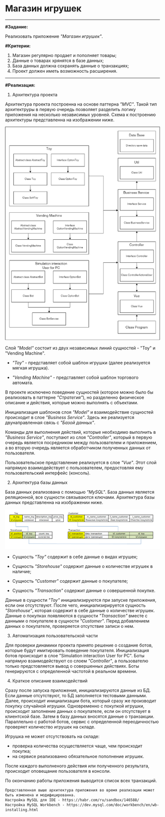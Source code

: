 # Магазин игрушек
___

__#Задание:__

Реализовать приложение _"Магазин игрушек"_. 

__#Критерии:__

1) Магазин регулярно продает и пополняет товары;
2) Данные о товарах хрянятся в базе данных;
3) База данных должна сохранять данные о транзакциях;
4) Проект должен иметь возможность расширения.

___

__#Реализация:__

1) Архитектура проекта

Архитектура проекта построенна на основе паттерна _"MVC"_. 
Такой тип архитектруры в первую очередь позволяет разделить логику приложения 
на несколько независимых уровней. Схема к построению архитектуры представленна 
на изображении ниже.

![Архитектура проекта](image/idea.jpg)

Слой _"Model"_ состоит из двух независимых линий сущностей - "Toy" и "Vending Machine".

* _"Toy"_ - представляет собой шаблон игрушки (далее реализуется мягкая игрушка).

* _"Vending Machine"_ - представляет собой шаблон торгового автомата.

В проекте исключено поведение сущностей (которое можно было бы реализовать в паттерне _"Стратегия"_),
но разделенно физическое описание и действия, которые можно выполнять с объектами.

Инициализация шаблонов слоя _"Model"_ и взаимодействие сущностей происходит в слое _"Business Service"_. 
Здесь же реализуется двунаправленная связь с _"Базой данных"_.

Команды для выполнения действий, которые необходимо выполнить в _"Business Service"_, 
поступают из слоя _"Controller"_, который в первую очередь является посредником между пользователем
и приложением, а во вторую очередь является обработчиком полученных данных от пользователя.

Пользовательское представление реализуется в слое _"Vue"_. Этот слой напрямую взаимодействует с 
пользователем, предостовляя ему пользовательский интерфейс (консоль).


2) Архитектура базы данных

База данных реализована с помощью _"MySQL"_. База данных является реляционной, все сущности связываются ключами.
Архитектура базы данных представленна на изображении ниже.

![Архитектура БД](image/DB.png)

* Сущность _"Toy"_ содержит в себе данные о видах игрушек; 

* Сущность _"Storehouse"_ содержит данные о количестве игрушек в наличие;

* Сущность _"Customer"_ содержит данные о покупателе;

* Сущность _"Transaction"_ содержит данные о совершенной покупке.

Данные в сущности _"Toy"_ инициализируются при запуске приложения, если они отсутствуют.
После чего, инициализирируется сущность _"Storehouse"_, которая содержит в себе данные о количестве игрушек.
Данные о покупках появляются в сущности _"Transaction"_ вместе с данными о покупателе в сущности _"Customer"_.
Перед добавлением данных о покупателе, проверяется отсутствие записи о нем.

3) Автоматизация пользовательской части

Для проверки динамики проекта принято решение о создание ботов, которые будут имитировать поведение
покупателя. Инициализация ботов происходит в слое "Simulation interaction User for PC". 
Боты напрямую взаимодействуют со слоем _"Controller"_, а пользователю только предстовляется вывод о
совершенных действиях. Боты генерируются с определенной частотой в реальном времени.

4) Краткое описание взаимодействий

Сразу после запуска приложения, инициализируются данные из БД. Если данные отсутствуют, то БД заполняется 
тестовыми данными.
Далее, происходит инициализации бота, который сразу же производит покупку случайной игрушки. 
Одновременно с покупкой игрушки, происходит заполнение данных о покупателе, если он отсутствует в клиентской базе.
Затем в базу данных вносятся данные о транзакции.
Параллельно с работой ботов, сервис с определенной переодичностью проверяет количество игрушек на складе.

Игрушка не может отсутствовать на складе: 
* проверка количества осуществляется чаще, чем происходит покупка;
* на сервисе реализованно обязательное пополнение игрушек.

После каждого выполненого действия или полученного результата, происходит оповещание пользователя в консоли.

По окончанию работы приложения выводится список всех транзакций.

    Представленная выше архитектура приложения во время реализации может быть изменена и модифицированна.
    Настройка MySQL для IDE - https://habr.com/ru/sandbox/146588/
    Настройка MySQL Workbench - https://dev.mysql.com/doc/workbench/en/wb-installing.html

